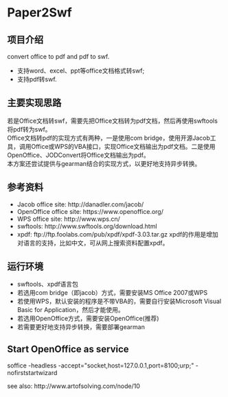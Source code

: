 Paper2Swf
=========

<h2>项目介绍</h2>
convert office to pdf and pdf to swf.
<ul>
<li>支持word、excel、ppt等office文档格式转swf;</li>
<li>支持pdf转swf.</li>
</ul>

<h2>主要实现思路</h2>
若是Office文档转swf，需要先把Office文档转为pdf文档，然后再使用swftools将pdf转为swf。<br/>
Office文档转pdf的实现方式有两种，一是使用com bridge，使用开源Jacob工具，调用Office或WPS的VBA接口，实现Office文档输出为pdf文档。二是使用OpenOffice、JODConvert将Office文档输出为pdf。<br/>
本方案还尝试提供与gearman结合的实现方式，以更好地支持异步转换。

<h2>参考资料</h2>
<ul>
<li>Jacob office site: http://danadler.com/jacob/</li>
<li>OpenOffice office site: https://www.openoffice.org/</li>
<li>WPS office site: http://www.wps.cn/ </li>
<li>swftools: http://www.swftools.org/download.html </li>
<li>xpdf: ftp://ftp.foolabs.com/pub/xpdf/xpdf-3.03.tar.gz xpdf的作用是增加对语言的支持，比如中文，可从网上搜索资料配置xpdf。</li>
</ul>

<h2>运行环境</h2>
<ul>
<li>swftools、xpdf语言包</li>
<li>若选用com bridge（即jacob）方式，需要安装MS Office 2007或WPS</li>
<li>若使用WPS，默认安装的程序是不带VBA的，需要自行安装Microsoft Visual Basic for Application，然后才能使用。</li>
<li>若选用OpenOffice方式，需要安装OpenOffice(推荐)</li>
<li>若需要更好地支持异步转换，需要部署gearman</li>
</ul>

<h2>Start OpenOffice as service</h2>
soffice -headless -accept="socket,host=127.0.0.1,port=8100;urp;" -nofirststartwizard
<p>see also: http://www.artofsolving.com/node/10</p>

